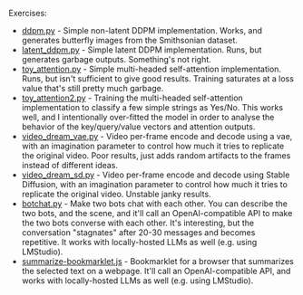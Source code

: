 Exercises:
* [ddpm.py](ddpm.py) - Simple non-latent DDPM implementation. Works, and generates butterfly images from the Smithsonian dataset.
* [latent_ddpm.py](latent_ddpm.py) - Simple latent DDPM implementation. Runs, but generates garbage outputs. Something's not right.
* [toy_attention.py](toy_attention.py) - Simple multi-headed self-attention implementation. Runs, but isn't sufficient to give good results. Training saturates at a loss value that's still pretty much garbage.
* [toy_attention2.py](toy_attention2.py) - Training the multi-headed self-attention implementation to classify a few simple strings as Yes/No. This works well, and I intentionally over-fitted the model in order to analyse the behavior of the key/query/value vectors and attention outputs.
* [video_dream_vae.py](video_dream_vae.py) - Video per-frame encode and decode using a vae, with an imagination parameter to control how much it tries to replicate the original video. Poor results, just adds random artifacts to the frames instead of different ideas.
* [video_dream_sd.py](video_dream_sd.py) - Video per-frame encode and decode using Stable Diffusion, with an imagination parameter to control how much it tries to replicate the original video. Unstable janky results.
* [botchat.py](botchat.py) - Make two bots chat with each other. You can describe the two bots, and the scene, and it'll call an OpenAI-compatible API to make the two bots converse with each other. It's interesting, but the conversation "stagnates" after 20-30 messages and becomes repetitive. It works with locally-hosted LLMs as well (e.g. using LMStudio).
* [summarize-bookmarklet.js](summarize-bookmarklet.js) - Bookmarklet for a browser that summarizes the selected text on a webpage. It'll call an OpenAI-compatible API, and works with locally-hosted LLMs as well (e.g. using LMStudio).
